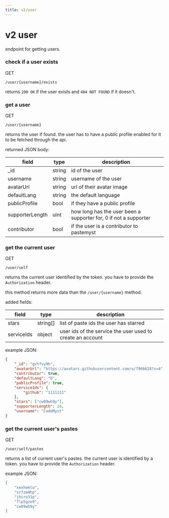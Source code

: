 ```yaml
---
title: v2/user
---
```


# v2 user

endpoint for getting users.

### check if a user exists

<p class="method">GET</p> <code>/user/<span class="var">{username}</span>/exists</code>

[comment]: <> (`GET /user/:username/exists`)

returns `200 OK` if the user exists and `404 NOT FOUND` if it doesn't.

### get a user

<p class="method">GET</p> <code>/user/<span class="var">{username}</span></code>

[comment]: <> (`GET /user/:username`)

returns the user if found. the user has to have a public profile enabled for it to be fetched through the api.

returned JSON body:

| field           | type     | description                                                      |
|-----------------|----------|------------------------------------------------------------------|
| \_id            | string   | id of the user                                                   |
| username        | string   | username of the user                                             |
| avatarUrl       | string   | url of their avatar image                                        |
| defaultLang     | string   | the default language                                             |
| publicProfile   | bool     | if they have a public profile                                    |
| supporterLength | uint     | how long has the user been a supporter for, 0 if not a supporter |
| contributor     | bool     | if the user is a contributor to pastemyst                        |

### get the current user

<p class="method">GET</p> <code>/user/self</code>

[comment]: <> (`GET /user/self`)

returns the current user identified by the token. you have to provide the `Authorization` header.

this method returns more data than the `/user/{username}` method.

added fields:

| field           | type     | description                                                      |
|-----------------|----------|------------------------------------------------------------------|
| stars           | string[] | list of paste ids the user has starred                           |
| serviceIds      | object   | user ids of the service the user used to create an account       |

example JSON:

```json
{
    "_id": "gvtfvy9h",
    "avatarUrl": "https://avatars.githubusercontent.com/u/7966628?v=4",
    "contributor": true,
    "defaultLang": "D",
    "publicProfile": true,
    "serviceIds": {
        "github": "1111111"
    },
    "stars": ["cw09wh9y"],
    "supporterLength": 24,
    "username": "CodeMyst"
}
```

### get the current user's pastes

<p class="method">GET</p> <code>/user/self/pastes</code>

[comment]: <> (`GET /user/self/pastes`)

returns a list of current user's pastes. the current user is identified by a token. you have to provide the `Authorization` header.

example JSON:

```json
[
    "xexhemlu",
    "sr7zm4hp",
    "jhiro31p",
    "7lp5gze9",
    "cw09wh9y"
]
```
